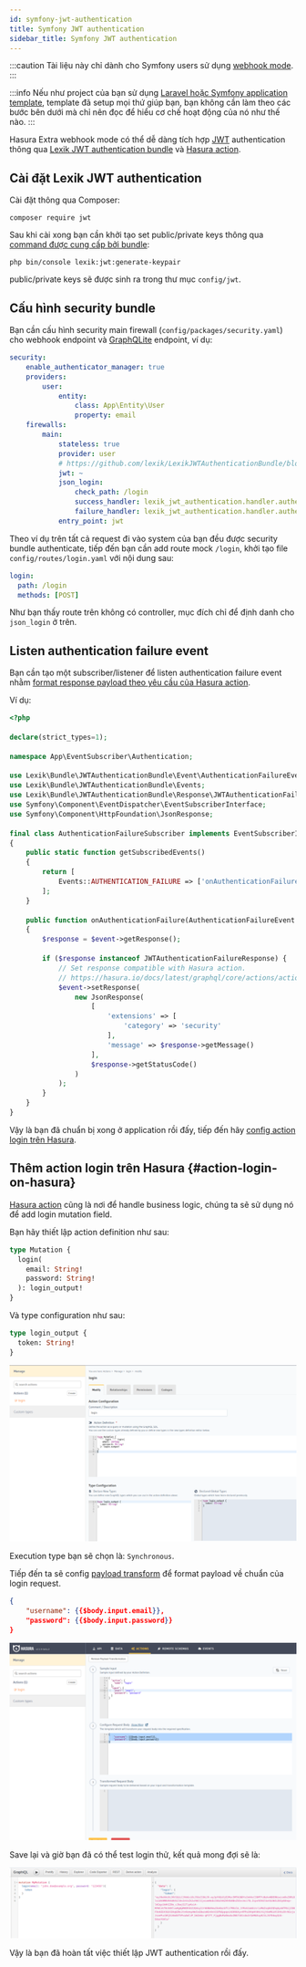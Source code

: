 ```yaml
---
id: symfony-jwt-authentication
title: Symfony JWT authentication
sidebar_title: Symfony JWT authentication
---
```


:::caution
Tài liệu này chỉ dành cho Symfony users sử dụng [webhook mode](./01-webhook-mode.md).
:::

:::info
Nếu như project của bạn sử dụng [Laravel hoặc Symfony application template](../02-installation/02-application-templates.md), template đã setup mọi thứ giúp bạn,
bạn không cần làm theo các bước bên dưới mà chỉ nên đọc để hiểu cơ chế hoạt động của nó như thế nào.
:::

Hasura Extra webhook mode có thể dễ dàng tích hợp [JWT](https://jwt.io) authentication thông qua [Lexik JWT authentication bundle](https://github.com/lexik/LexikJWTAuthenticationBundle)
và [Hasura action](https://hasura.io/docs/latest/graphql/core/actions/index.html).

## Cài đặt Lexik JWT authentication

Cài đặt thông qua Composer:

```shell
composer require jwt
```

Sau khi cài xong bạn cần khởi tạo set public/private keys thông qua [command được cung cấp bởi bundle](https://github.com/lexik/LexikJWTAuthenticationBundle/blob/2.x/Resources/doc/index.md#generate-the-ssl-keys):

```shell
php bin/console lexik:jwt:generate-keypair
```

public/private keys sẽ được sinh ra trong thư mục `config/jwt`.

## Cấu hình security bundle

Bạn cần cấu hình security main firewall (`config/packages/security.yaml`) cho webhook endpoint và [GraphQLite](../03-handle-business-logic/02-graphqlite/01-graphqlite.md) endpoint,
ví dụ:

```yaml
security:
    enable_authenticator_manager: true
    providers:
        user:
            entity:
                class: App\Entity\User
                property: email
    firewalls:
        main:
            stateless: true
            provider: user
            # https://github.com/lexik/LexikJWTAuthenticationBundle/blob/2.x/Resources/doc/index.md#configuration
            jwt: ~
            json_login:
                check_path: /login
                success_handler: lexik_jwt_authentication.handler.authentication_success
                failure_handler: lexik_jwt_authentication.handler.authentication_failure
            entry_point: jwt
```

Theo ví dụ trên tất cả request đi vào system của bạn đều được security bundle authenticate, tiếp đến bạn cần add route mock `/login`,
khởi tạo file `config/routes/login.yaml` với nội dung sau:

```yaml
login:
  path: /login
  methods: [POST]
```

Như bạn thấy route trên không có controller, mục đích chỉ để định danh cho `json_login` ở trên.

## Listen authentication failure event

Bạn cần tạo một subscriber/listener để listen authentication failure event nhằm [format response payload theo yêu cầu của Hasura action](https://hasura.io/docs/latest/graphql/core/actions/action-handlers.html#returning-an-error-response).

Ví dụ:

```php
<?php

declare(strict_types=1);

namespace App\EventSubscriber\Authentication;

use Lexik\Bundle\JWTAuthenticationBundle\Event\AuthenticationFailureEvent;
use Lexik\Bundle\JWTAuthenticationBundle\Events;
use Lexik\Bundle\JWTAuthenticationBundle\Response\JWTAuthenticationFailureResponse;
use Symfony\Component\EventDispatcher\EventSubscriberInterface;
use Symfony\Component\HttpFoundation\JsonResponse;

final class AuthenticationFailureSubscriber implements EventSubscriberInterface
{
    public static function getSubscribedEvents()
    {
        return [
            Events::AUTHENTICATION_FAILURE => ['onAuthenticationFailure', -8]
        ];
    }

    public function onAuthenticationFailure(AuthenticationFailureEvent $event): void
    {
        $response = $event->getResponse();

        if ($response instanceof JWTAuthenticationFailureResponse) {
            // Set response compatible with Hasura action.
            // https://hasura.io/docs/latest/graphql/core/actions/action-handlers.html#returning-an-error-response
            $event->setResponse(
                new JsonResponse(
                    [
                        'extensions' => [
                            'category' => 'security'
                        ],
                        'message' => $response->getMessage()
                    ],
                    $response->getStatusCode()
                )
            );
        }
    }
}
```

Vậy là bạn đã chuẩn bị xong ở application rồi đấy, tiếp đến hãy [config action login trên Hasura](#action-login-on-hasura).

## Thêm action login trên Hasura {#action-login-on-hasura}

[Hasura action](https://hasura.io/docs/latest/graphql/core/actions/index.html) cũng là nơi để handle business logic, chúng ta
sẽ sử dụng nó để add login mutation field.

Bạn hãy thiết lập action definition như sau:

```GraphQL
type Mutation {
  login(
    email: String!
    password: String!
  ): login_output!
}
```

Và type configuration như sau:

```graphql
type login_output {
  token: String!
}
```

![add action login](../assets/jwt-authentication-action-login.png)

Execution type bạn sẽ chọn là: `Synchronous`.

Tiếp đến ta sẽ config [payload transform](https://hasura.io/docs/latest/graphql/core/actions/transforms.html#request-body) để format payload về
chuẩn của login request.

```json
{
    "username": {{$body.input.email}},
    "password": {{$body.input.password}}
}
```

![body transform](../assets/jwt-authentication-action-login-body-transform.png)

Save lại và giờ bạn đã có thể test login thử, kết quả mong đợi sẽ là:

![result](../assets/jwt-authentication-result.png)

Vậy là bạn đã hoàn tất việc thiết lập JWT authentication rồi đấy.